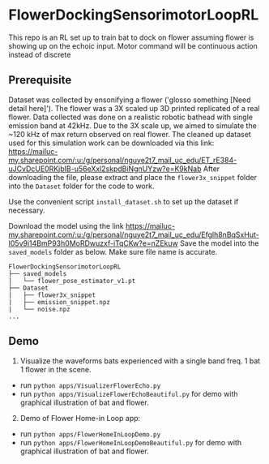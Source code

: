 # FlowerDockingSensorimotorLoopRL
This repo is an RL set up to train bat to dock on flower assuming flower is showing up on the echoic input. Motor command will be continuous action instead of discrete

## Prerequisite
Dataset was collected by ensonifying a flower ('glosso something [Need detail here]'). The flower was a 3X scaled up 3D printed replicated of a real flower. Data collected was done on a realistic robotic bathead with single emission band at 42kHz. Due to the 3X scale up, we aimed to simulate the ~120 kHz of max return observed on real flower.
The cleaned up dataset used for this simulation work can be downloaded via this link:
https://mailuc-my.sharepoint.com/:u:/g/personal/nguye2t7_mail_uc_edu/ET_rE384-uJCvDcUE0RKjbIB-u56eXxl2skpdBiNgnUYzw?e=K9kNab
After downloading the file, please extract and place the `flower3x_snippet` folder into the `Dataset` folder for the code to work.

Use the convenient script `install_dataset.sh` to set up the dataset if necessary.

Download the model using the link https://mailuc-my.sharepoint.com/:u:/g/personal/nguye2t7_mail_uc_edu/Efglh8nBqSxHut-I05v9i14BmP93h0MoRDwuzxf-iTqCKw?e=nZEkuw
Save the model into the `saved_models` folder as below. Make sure file name is accurate.
```plaintext
FlowerDockingSensorimotorLoopRL
├── saved_models
|   └── flower_pose_estimator_v1.pt
├── Dataset
|   ├── flower3x_snippet
|   ├── emission_snippet.npz
|   └── noise.npz
...
```

## Demo
1. Visualize the waveforms bats experienced with a single band freq. 1 bat 1 flower in the scene.
- run `python apps/VisualizerFlowerEcho.py`
- run `python apps/VisualizeFlowerEchoBeautiful.py` for demo with graphical illustration of bat and flower.
2. Demo of Flower Home-in Loop app:
- run `python apps/FlowerHomeInLoopDemo.py`
- run `python apps/FlowerHomeInLoopDemoBeautiful.py` for demo with graphical illustration of bat and flower.
